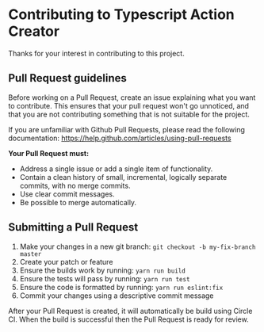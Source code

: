 # Contributing to Typescript Action Creator

Thanks for your interest in contributing to this project.

## Pull Request guidelines

Before working on a Pull Request, create an issue explaining what you want to contribute.
This ensures that your pull request won't go unnoticed, and that you are not contributing
something that is not suitable for the project.

If you are unfamiliar with Github Pull Requests, please read the following documentation:
https://help.github.com/articles/using-pull-requests

**Your Pull Request must:**

* Address a single issue or add a single item of functionality.
* Contain a clean history of small, incremental, logically separate commits, with no merge commits.
* Use clear commit messages.
* Be possible to merge automatically.

## Submitting a Pull Request

1. Make your changes in a new git branch: `git checkout -b my-fix-branch master`
2. Create your patch or feature
3. Ensure the builds work by running: `yarn run build`
4. Ensure the tests will pass by running: `yarn run test`
5. Ensure the code is formatted by running: `yarn run eslint:fix`
6. Commit your changes using a descriptive commit message

After your Pull Request is created, it will automatically be build using Circle CI.
When the build is successful then the Pull Request is ready for review.
